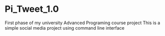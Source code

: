 # Pi_Tweet_1.0
First phase of my university Advanced Programing course project
This is a simple social media project using command line interface
